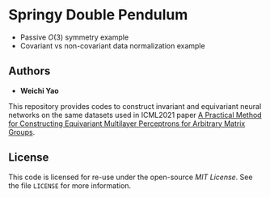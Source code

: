 # Springy Double Pendulum
- Passive *O*(3) symmetry example
- Covariant vs non-covariant data normalization example  

## Authors
- **Weichi Yao**

This repository provides codes to construct invariant and equivariant neural networks on the same datasets used in ICML2021 paper [A Practical Method for Constructing Equivariant Multilayer Perceptrons for Arbitrary Matrix Groups](https://arxiv.org/abs/2104.09459).

## License
This code is licensed for re-use under the open-source *MIT License*. See the file `LICENSE` for more information.
